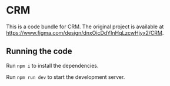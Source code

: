 
  # CRM

  This is a code bundle for CRM. The original project is available at https://www.figma.com/design/dnxOicDdYInHqLzcwHjyx2/CRM.

  ## Running the code

  Run `npm i` to install the dependencies.

  Run `npm run dev` to start the development server.
  